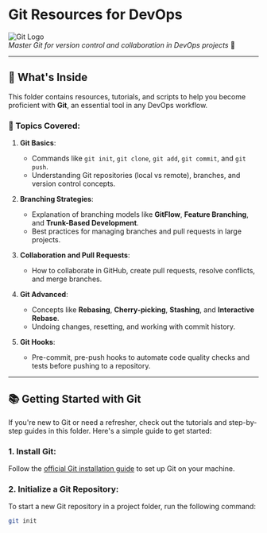 # Git Resources for DevOps

![Git Logo](https://img.shields.io/badge/-Git-F05032?style=flat&logo=git&logoColor=white)  
*Master Git for version control and collaboration in DevOps projects* 🚀

---

## 📂 What's Inside

This folder contains resources, tutorials, and scripts to help you become proficient with **Git**, an essential tool in any DevOps workflow.

### 📘 Topics Covered:
1. **Git Basics**:
   - Commands like `git init`, `git clone`, `git add`, `git commit`, and `git push`.
   - Understanding Git repositories (local vs remote), branches, and version control concepts.

2. **Branching Strategies**:
   - Explanation of branching models like **GitFlow**, **Feature Branching**, and **Trunk-Based Development**.
   - Best practices for managing branches and pull requests in large projects.

3. **Collaboration and Pull Requests**:
   - How to collaborate in GitHub, create pull requests, resolve conflicts, and merge branches.

4. **Git Advanced**:
   - Concepts like **Rebasing**, **Cherry-picking**, **Stashing**, and **Interactive Rebase**.
   - Undoing changes, resetting, and working with commit history.

5. **Git Hooks**:
   - Pre-commit, pre-push hooks to automate code quality checks and tests before pushing to a repository.

---

## 📚 Getting Started with Git

If you're new to Git or need a refresher, check out the tutorials and step-by-step guides in this folder. Here's a simple guide to get started:

### 1. Install Git:
Follow the [official Git installation guide](https://git-scm.com/book/en/v2/Getting-Started-Installing-Git) to set up Git on your machine.

### 2. Initialize a Git Repository:
To start a new Git repository in a project folder, run the following command:
```bash
git init
